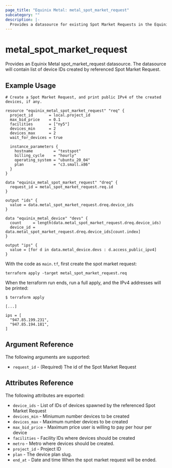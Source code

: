 ```yaml
---
page_title: "Equinix Metal: metal_spot_market_request"
subcategory: ""
description: |-
  Provides a datasource for existing Spot Market Requests in the Equinix Metal host.
---
```


# metal_spot_market_request

Provides an Equinix Metal spot_market_request datasource. The datasource will contain list of device IDs created by referenced Spot Market Request.

## Example Usage

```hcl
# Create a Spot Market Request, and print public IPv4 of the created devices, if any.

resource "equinix_metal_spot_market_request" "req" {
  project_id       = local.project_id
  max_bid_price    = 0.1
  facilities       = ["ny5"]
  devices_min      = 2
  devices_max      = 2
  wait_for_devices = true

  instance_parameters {
    hostname         = "testspot"
    billing_cycle    = "hourly"
    operating_system = "ubuntu_20_04"
    plan             = "c3.small.x86"
  }
}

data "equinix_metal_spot_market_request" "dreq" {
  request_id = metal_spot_market_request.req.id
}

output "ids" {
  value = data.metal_spot_market_request.dreq.device_ids
}

data "equinix_metal_device" "devs" {
  count     = length(data.metal_spot_market_request.dreq.device_ids)
  device_id = data.metal_spot_market_request.dreq.device_ids[count.index]
}

output "ips" {
  value = [for d in data.metal_device.devs : d.access_public_ipv4]
}
```

With the code as `main.tf`, first create the spot market request:

```
terraform apply -target metal_spot_market_request.req
```

When the terraform run ends, run a full apply, and the IPv4 addresses will be printed:

```
$ terraform apply

[...]

ips = [
  "947.85.199.231",
  "947.85.194.181",
]
```

## Argument Reference

The following arguments are supported:

* `request_id` - (Required) The id of the Spot Market Request

## Attributes Reference

The following attributes are exported:

* `device_ids` - List of IDs of devices spawned by the referenced Spot Market Request
* `devices_min` - Miniumum number devices to be created
* `devices_max` - Maximum number devices to be created
* `max_bid_price` - Maximum price user is willing to pay per hour per device
* `facilities` - Facility IDs where devices should be created
* `metro` - Metro where devices should be created.
* `project_id` - Project ID
* `plan` - The device plan slug.
* `end_at` - Date and time When the spot market request will be ended.
